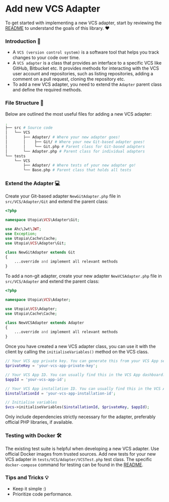 # Add new VCS Adapter

To get started with implementing a new VCS adapter, start by reviewing the [README](/README.md) to understand the goals of this library. ❤

### Introduction 📝
- A `VCS (version control system)` is a software tool that helps you track changes to your code over time.
- A `VCS adapter` is a class that provides an interface to a specific VCS like GitHub, Bitbucket etc. It provides methods for interacting with the VCS user account and repositories, such as listing repositories, adding a comment on a pull request, cloning the repository etc.
- To add a new VCS adapter, you need to extend the `Adapter` parent class and define the required methods.

### File Structure 📂

Below are outlined the most useful files for adding a new VCS adapter: 

```bash
.
├── src # Source code
│   └── VCS
│       ├── Adapter/ # Where your new adapter goes!
│       │    ├── Git/ # Where your new Git-based adapter goes!
│       │    └── Git.php # Parent class for Git-based adapters
│       └── Adapter.php # Parent class for individual adapters
└── tests
    └── VCS
        ├── Adapter/ # Where tests of your new adapter go!
        └── Base.php # Parent class that holds all tests
```
### Extend the Adapter 💻

Create your Git-based adapter `NewGitAdapter.php` file in `src/VCS/Adapter/Git` and extend the parent class:

```php
<?php

namespace Utopia\VCS\Adapter\Git;

use Ahc\Jwt\JWT;
use Exception;
use Utopia\Cache\Cache;
use Utopia\VCS\Adapter\Git;

class NewGitAdapter extends Git
{
    ...override and implement all relevant methods
}
```

To add a non-git adapter, create your new adapter `NewVCSAdapter.php` file in `src/VCS/Adapter` and extend the parent class:
```php
<?php

namespace Utopia\VCS\Adapter;

use Utopia\VCS\Adapter;
use Utopia\Cache\Cache;

class NewVCSAdapter extends Adapter
{
    ...override and implement all relevant methods
}
```

Once you have created a new VCS adapter class, you can use it with the client by calling the `initialiseVariables()` method on the VCS class.
```php
// Your VCS app private key. You can generate this from your VCS App settings.
$privateKey = 'your-vcs-app-private-key';

// Your VCS App ID. You can usually find this in the VCS App dashboard.
$appId = 'your-vcs-app-id';

// Your VCS App installation ID. You can usually find this in the VCS App installation settings.
$installationId = 'your-vcs-app-installation-id';

// Initialise variables
$vcs->initialiseVariables($installationId, $privateKey, $appId);
```

Only include dependencies strictly necessary for the adapter, preferably official PHP libraries, if available.

### Testing with Docker 🛠️

The existing test suite is helpful when developing a new VCS adapter. Use official Docker images from trusted sources. Add new tests for your new VCS adapter in `tests/VCS/Adapter/VCSTest.php` test class. The specific `docker-compose` command for testing can be found in the [README](/README.md#tests).

### Tips and Tricks 💡

- Keep it simple :)
- Prioritize code performance.
